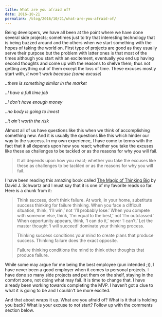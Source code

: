 ```yaml
---
title: What are you afraid of?
date: 2016-10-21
permalink: /blog/2016/10/21/what-are-you-afraid-of/
---
```


Being developers, we have all been at the point where we have done several side projects; sometimes just to try that interesting technology that is being buzzed around and the others when we start something with the hopes of taking the world on. First type of projects are good as they usually serve their purpose but the problem with latter ones is that most of the times although you start with an excitement, eventually you end up having second thoughts and come up with the reasons to shelve them; thus not getting anything out of them except the loss of time. These excuses mostly start with, *it won't work because (some excuse)*

*..there is something similar in the market*

*..I have a full time job*

*..I don't have enough money*

*..no body is going to invest*

*..it ain't worth the risk*

Almost all of us have questions like this when we think of accomplishing something new. And it is usually the questions like this which hinder our way to the success. In my own experience, I have come to terms with the fact that it all depends upon how you react; whether you take the excuses like these as challenges to be tackled or as the reasons for why you will fail.

> It all depends upon how you react; whether you take the excuses like these as challenges to be tackled or as the reasons for why you will fail. 

I have been reading this amazing book called [The Magic of Thinking Big](https://www.amazon.com/The-Magic-Thinking-David-Schwartz/dp/0671646788) by David J. Schwartz and I must say that it is one of my favorite reads so far. Here is a chunk from it:

> Think success, don’t think failure. At work, in your home, substitute success thinking for failure thinking. When you face a difficult situation, think, ‘I’ll win,’ not ‘I’ll probably lose.’ When you compete with someone else, think, ‘I’m equal to the best,’ not ‘I’m outclassed.’ When opportunity appears, think, ‘I can do it,’ never ‘I can’t.’ Let the master thought ‘I will succeed’ dominate your thinking process.
>
> Thinking success conditions your mind to create plans that produce success. Thinking failure does the exact opposite.
>
> Failure thinking conditions the mind to think other thoughts that produce failure.

While some may argue for me being the best employee (pun intended ;)), I have never been a good employer when it comes to personal projects. I have done so many side projects and put them on the shelf, staying in the comfort zone, not doing what may fail. It is time to change that. I have already been working towards completing the MVP. I haven’t got a clue to what it is going to be and I couldn't be more excited.

And that about wraps it up. What are you afraid of? What is it that is holding you back? What is your excuse to not start? Follow up with the comments section below.
